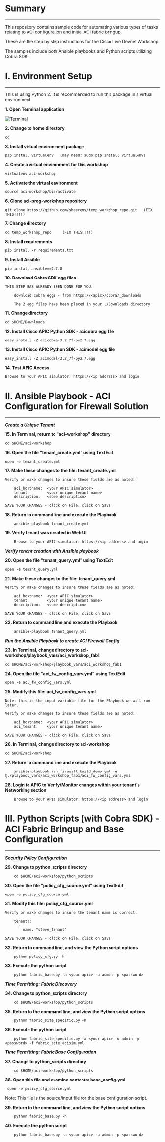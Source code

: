 # Summary
---
This repository contains sample code for automating various types of tasks relating to ACI configuration and initial ACI fabric bringup.

These are the step by step instructions for the Cisco Live Devnet Workshop.  

The samples include both Ansible playbooks and Python scripts utilizing Cobra SDK.
# I. Environment Setup
---
This is using Python 2. It is recommended to run this package in a virtual environment. 

**1. Open Terminal application**

![Terminal](https://github.com/sheerens/temp_workshop_repo/blob/master/Documentation/Terminal_Icon.png)

**2. Change to home directory**

```text
cd
```
**3. Install virtual environment package**

```text
pip install virtualenv   (may need: sudo pip install virtualenv)
```

**4. Create a virtual environment for this workshop**

```text
virtualenv aci-workshop
```

**5. Activate the virtual environment**

```text
source aci-workshop/bin/activate
```

**6. Clone aci-prog-workshop repository**

```text
git clone https://github.com/sheerens/temp_workshop_repo.git   (FIX THIS!!!!)
```
**7. Change directory**

```text
cd temp_workshop_repo     (FIX THIS!!!!)
```

**8. Install requirements**

```text
pip install -r requirements.txt
```

**9. Install Ansible**

```text
pip install ansible==2.7.8
```

**10. Download Cobra SDK egg files**

```text
THIS STEP HAS ALREADY BEEN DONE FOR YOU:
   
	download cobra eggs - from https://<apic>/cobra/_downloads
   
	The 2 egg files have been placed in your ./Downloads directory
```

**11. Change directory**

```text
cd $HOME/Downloads
```

**12. Install Cisco APIC Python SDK - acicobra egg file**

```text
easy_install -Z acicobra-3.2_7f-py2.7.egg
```
**13. Install Cisco APIC Python SDK - acimodel egg file**

```text
easy_install -Z acimodel-3.2_7f-py2.7.egg
```

**14. Test APIC Access**

```text
Browse to your APIC simulator: https://<ip address> and login
```


# II. Ansible Playbook - ACI Configuration for Firewall Solution
---

***Create a Unique Tenant***

**15. In Terminal, return to "aci-workshop" directory**

```text
cd $HOME/aci-workshop
```

**16. Open the file "tenant_create.yml" using TextEdit**

```text
open -e tenant_create.yml
```

**17. Make these changes to the file:  tenant_create.yml**
```text
Verify or make changes to insure these fields are as noted:
	
	aci_hostname:  <your APIC simulator>
	tenant:        <your unique tenant name>
	description:   <some description>
	
SAVE YOUR CHANGES - click on File, click on Save
```

**18. Return to command line and execute the Playbook**

```text
	ansible-playbook tenant_create.yml
```

**19. Verify tenant was created in Web UI**

```text
	Browse to your APIC simulator: https://<ip address> and login
```
***Verify tenant creation with Ansible playbook***

**20. Open the file "tenant_query.yml" using TextEdit**

```text
open -e tenant_query.yml

```

**21. Make these changes to the file:  tenant_query.yml**
```text
Verify or make changes to insure these fields are as noted:
	
	aci_hostname:  <your APIC simulator>
	tenant:        <your unique tenant name>
	description:   <some description>
	
SAVE YOUR CHANGES - click on File, click on Save
```

**22. Return to command line and execute the Playbook**

```text
	ansible-playbook tenant_query.yml
```

***Run the Ansible Playbook to create ACI Firewall Config***

**23. In Terminal, change directory to aci-workshop/playbook_vars/aci_workshop_fab1**

```text
cd $HOME/aci-workshop/playbook_vars/aci_workshop_fab1
```


**24. Open the file "aci_fw_config_vars.yml" using TextEdit**

```text
open -e aci_fw_config_vars.yml

```

**25. Modify this file: aci_fw_config_vars.yml**
```text
Note: this is the input variable file for the Playbook we will run later.
	
Verify or make changes to insure these fields are as noted:
	
	aci_hostname:  <your APIC simulator>
	aci_tenant:    <your unique tenant name>
	
SAVE YOUR CHANGES - click on File, click on Save
```

**26. In Terminal, change directory to aci-workshop**

```text
cd $HOME/aci-workshop
```



**27. Return to command line and execute the Playbook**

```text
	ansible-playbook run_firewall_build_demo.yml -e @./playbook_vars/aci_workshop_fab1/aci_fw_config_vars.yml
```

**28. Login to APIC to Verify/Monitor changes within your tenant's Networking section**

```text
	Browse to your APIC simulator: https://<ip address> and login
```

# III. Python Scripts (with Cobra SDK) - ACI Fabric Bringup and Base Configuration
---



***Security Policy Configuration***

**29. Change to python_scripts directory**

```text
	cd $HOME/aci-workshop/python_scripts 
```

**30. Open the file "policy_cfg_source.yml" using TextEdit**

```text
open -e policy_cfg_source.yml
```


**31. Modify this file:  policy_cfg_source.yml**
```text
Verify or make changes to insure the tenant name is correct:
	
	tenants:
      -
        name: "steve_tenant"
	
SAVE YOUR CHANGES - click on File, click on Save
```

**32. Return to command line, and view the Python script options**

```text
	python policy_cfg.py -h
```


**33. Execute the python script**

```text
	python fabric_base.py -a <your apic> -u admin -p <password>
```

***Time Permitting:***
***Fabric Discovery***

**34. Change to python_scripts directory**

```text
	cd $HOME/aci-workshop/python_scripts 
```

**35. Return to the command line, and view the Python script options**

```text
	python fabric_site_specific.py -h
```

**36. Execute the python script**

```text
	python fabric_site_specific.py -a <your apic> -u admin -p <password> -f fabric_site_acisim.yml
```

***Time Permitting:***
***Fabric Base Configuration***

**37. Change to python_scripts directory**

```text
	cd $HOME/aci-workshop/python_scripts 
```

**38. Open this file and examine contents:  base_config.yml**

```text
 open -e policy_cfg_source.yml
```
   Note:  This file is the source/input file for the base configuration script.


**39. Return to the command line, and view the Python script options**

```text
	python fabric_base.py -h
```

**40. Execute the python script**

```text
	python fabric_base.py -a <your apic> -u admin -p <password>
```